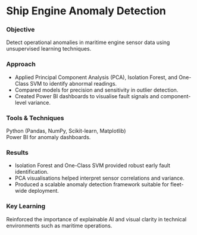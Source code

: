 # Ship Engine Anomaly Detection

### Objective
Detect operational anomalies in maritime engine sensor data using unsupervised learning techniques.

### Approach
- Applied Principal Component Analysis (PCA), Isolation Forest, and One-Class SVM to identify abnormal readings.
- Compared models for precision and sensitivity in outlier detection.
- Created Power BI dashboards to visualise fault signals and component-level variance.

### Tools & Techniques
Python (Pandas, NumPy, Scikit-learn, Matplotlib)  
Power BI for anomaly dashboards.

### Results
- Isolation Forest and One-Class SVM provided robust early fault identification.
- PCA visualisations helped interpret sensor correlations and variance.
- Produced a scalable anomaly detection framework suitable for fleet-wide deployment.

### Key Learning
Reinforced the importance of explainable AI and visual clarity in technical environments such as maritime operations.

